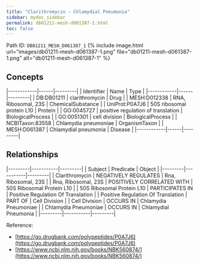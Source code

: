 ```yaml
---
title: "Clarithromycin - Chlamydial Pneumonia"
sidebar: mydoc_sidebar
permalink: db01211-mesh-d061387-1.html
toc: false 
---
```



Path ID: `DB01211_MESH_D061387_1`
{% include image.html url="images/db01211-mesh-d061387-1.png" file="db01211-mesh-d061387-1.png" alt="db01211-mesh-d061387-1" %}

## Concepts

|------------|------|---------|
| Identifier | Name | Type    |
|------------|------|---------|
| DB:DB01211 | clarithromycin | Drug |
| MESH:D012338 | RNA, Ribosomal, 23S | ChemicalSubstance |
| UniProt:P0A7J6 | 50S ribosomal protein L10 | Protein |
| GO:0045727 | positive regulation of translation | BiologicalProcess |
| GO:0051301 | cell division | BiologicalProcess |
| NCBITaxon:83558 | Chlamydia pneumoniae | OrganismTaxon |
| MESH:D061387 | Chlamydial pneumonia | Disease |
|------------|------|---------|

## Relationships

|---------|-----------|---------|
| Subject | Predicate | Object  |
|---------|-----------|---------|
| Clarithromycin | NEGATIVELY REGULATES | Rna, Ribosomal, 23S |
| Rna, Ribosomal, 23S | POSITIVELY CORRELATED WITH | 50S Ribosomal Protein L10 |
| 50S Ribosomal Protein L10 | PARTICIPATES IN | Positive Regulation Of Translation |
| Positive Regulation Of Translation | PART OF | Cell Division |
| Cell Division | OCCURS IN | Chlamydia Pneumoniae |
| Chlamydia Pneumoniae | OCCURS IN | Chlamydial Pneumonia |
|---------|-----------|---------|

Reference: 
  - [https://go.drugbank.com/polypeptides/P0A7J6](https://go.drugbank.com/polypeptides/P0A7J6)
  - [https://www.ncbi.nlm.nih.gov/books/NBK560874/](https://www.ncbi.nlm.nih.gov/books/NBK560874/)
